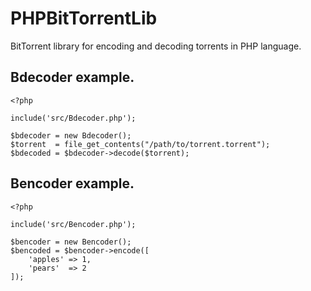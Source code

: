 # PHPBitTorrentLib
BitTorrent library for encoding and decoding torrents in PHP language.

## Bdecoder example.

```
<?php

include('src/Bdecoder.php');

$bdecoder = new Bdecoder();
$torrent  = file_get_contents("/path/to/torrent.torrent");
$bdecoded = $bdecoder->decode($torrent);
```

## Bencoder example.

```
<?php

include('src/Bencoder.php');

$bencoder = new Bencoder();
$bencoded = $bencoder->encode([
    'apples' => 1,
    'pears'  => 2
]);
```
